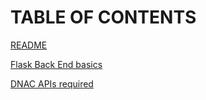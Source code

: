 # TABLE OF CONTENTS
[README](/Blogger)

[Flask Back End basics](/Blogger/1_flask_back_end)

[DNAC APIs required](/Blogger/2_DNAC_API)